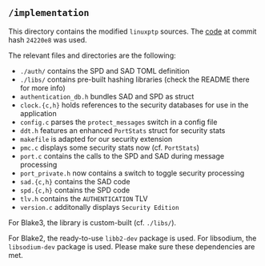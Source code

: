 ## `/implementation`
This directory contains the modified `linuxptp` sources. 
The [code](https://sourceforge.net/p/linuxptp/code/ci/24220e8) at commit hash `24220e8` was used.

The relevant files and directories are the following:
+ `./auth/` contains the SPD and SAD TOML definition
+ `./libs/` contains pre-built hashing libraries (check the README there for more info)
+ `authentication_db.h` bundles SAD and SPD as struct
+ `clock.{c,h}` holds references to the security databases for use in the application
+ `config.c` parses the `protect_messages` switch in a config file
+ `ddt.h` features an enhanced `PortStats` struct for security stats
+ `makefile` is adapted for our security extension 
+ `pmc.c` displays some security stats now (cf. `PortStats`)
+ `port.c` contains the calls to the SPD and SAD during message processing
+ `port_private.h` now contains a switch to toggle security processing
+ `sad.{c,h}` contains the SAD code
+ `spd.{c,h}` contains the SPD code
+ `tlv.h` contains the `AUTHENTICATION` TLV
+ `version.c` additonally displays `Security Edition`

For Blake3, the library is custom-built (cf. `./libs/`). 

For Blake2, the ready-to-use `libb2-dev` package is used. For libsodium, the `libsodium-dev` package is used. Please make sure these dependencies are met.